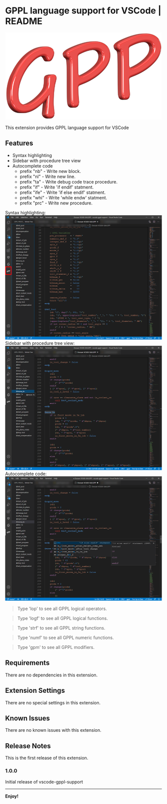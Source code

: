 # GPPL language support for VSCode | README

![Logo](images/logo.png)

This extension provides GPPL language support for VSCode

## Features

* Syntax highlighting
* Sidebar with procedure tree view
* Autocomplete code
  * prefix "nb" - Write new block.
  * prefix "nl" - Write new line.
  * prefix "ta" - Write debug code trace procedure.
  * prefix "if" - Write 'if endif' statment.
  * prefix "ife" - Write 'if else endif' statment.
  * prefix "whi" - Write 'while endw' statment.
  * prefix "prc" - Write new procedure.

Syntax highlighting:
![Syntax highlighting](images/syntax-highlighting.png)
Sidebar with procedure tree view:
![Sidebar with procedure tree view](images/tree-view.png)
Autocomplete code:
![Autocomplete code](images/autocomplete-code.png)

> Type 'lop' to see all GPPL logical operators.

> Type 'logf' to see all GPPL logical functions.

> Type 'strf' to see all GPPL string functions.

> Type 'numf' to see all GPPL numeric functions.

> Type 'gpm' to see all GPPL modifiers.


## Requirements

There are no dependencies in this extension.

## Extension Settings

There are no special settings in this extension.

## Known Issues

There are no known issues with this extension.

## Release Notes

This is the first release of this extension.

### 1.0.0

Initial release of vscode-gppl-support



-----------------------------------------------------------------------------------------------------------


**Enjoy!**
